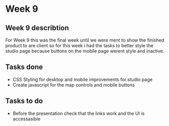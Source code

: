 # Week 9

## Week 9 describtion
For Week 9 this was the final week until we were ment to show the finished product to are client so for this week i had
the tasks to better style the studio page because buttons on the mobile page werent style and inactive.
## Tasks done
 - CSS Styling for desktop and mobile improvements for studio page
 - Create javascript for the map controls and mobile buttons
## Tasks to do
 - Before the presentation check that the links work and the UI is accessasible